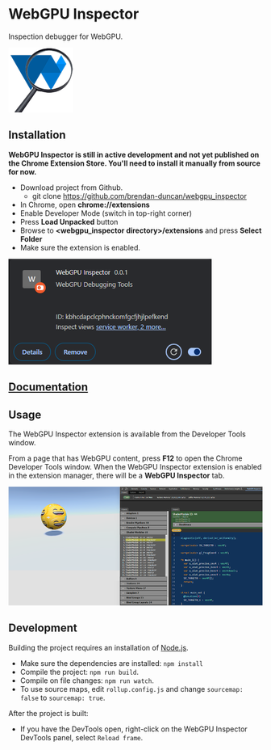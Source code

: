 # WebGPU Inspector 

Inspection debugger for WebGPU.

![WebGPU Inspector](docs/images/webgpu_inspector.png)

## Installation

**WebGPU Inspector is still in active development and not yet published on the Chrome Extension Store. You'll need to install it manually from source for now.**
- Download project from Github.
  - git clone https://github.com/brendan-duncan/webgpu_inspector
- In Chrome, open **chrome://extensions**
- Enable Developer Mode (switch in top-right corner)
- Press **Load Unpacked** button
- Browse to **<webgpu_inspector directory>/extensions** and press **Select Folder**
- Make sure the extension is enabled.

![Enable Extension](docs/images/enable_extension.png "Enable Extension")

## [Documentation](docs/overview.md)

## Usage

The WebGPU Inspector extension is available from the Developer Tools window.

From a page that has WebGPU content, press **F12** to open the Chrome Developer Tools window. When the WebGPU Inspector extension is enabled in the extension manager, there will be a **WebGPU Inspector** tab.

![WebGPU Inspector GUI](docs/images/webgpu_inspector_gui.png)

## Development

Building the project requires an installation of [Node.js](https://nodejs.org/en/).

- Make sure the dependencies are installed: `npm install`
- Compile the project: `npm run build`.
- Compile on file changes: `npm run watch`.
- To use source maps, edit `rollup.config.js` and change `sourcemap: false` to `sourcemap: true`.

After the project is built:

- If you have the DevTools open, right-click on the WebGPU Inspector DevTools panel, select `Reload frame`.